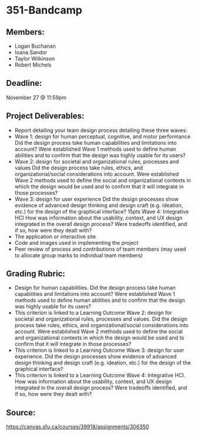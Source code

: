 # 351-Bandcamp

## Members:
- Logan Buchanan
- Ioana Sandor
- Taylor Wilkinson
- Robert Michels

## Deadline:
November 27 @ 11:59pm

## Project Deliverables:
- Report detailing your team design process detailing these three waves: 
- Wave 1: design for human perceptual, cognitive, and motor performance Did the design process take human capabilities and limitations into account? Were established Wave 1 methods used to define human abilities and to confirm that the design was highly usable for its users?
- Wave 2: design for societal and organizational rules, processes and values Did the design process take rules, ethics, and organizational/social considerations into account. Were established Wave 2 methods used to define the social and organizational contexts in which the design would be used and to confirm that it will integrate in those processes?
- Wave 3: design for user experience Did the design processes show evidence of advanced design thinking and design craft (e.g. ideation, etc.) for the design of the graphical interface? 15pts Wave 4: Integrative HCI How was information about the usability, context, and UX design integrated in the overall design process? Were tradeoffs identified, and if so, how were they dealt with?
- The application or interactive site
- Code and images used in implementing the project
- Peer review of process and contributions of team members (may used to allocate group marks to individual team members)

## Grading Rubric:
- Design for human capabilities. Did the design process take human capabilities and limitations into account? Were established Wave 1 methods used to define human abilities and to confirm that the design was highly usable for its users?
- This criterion is linked to a Learning Outcome Wave 2: design for societal and organizational rules, processes and values. Did the design process take rules, ethics, and organizational/social considerations into account. Were established Wave 2 methods used to define the social and organizational contexts in which the design would be used and to confirm that it will integrate in those processes?
- This criterion is linked to a Learning Outcome Wave 3: design for user experience. Did the design processes show evidence of advanced design thinking and design craft (e.g. ideation, etc.) for the design of the graphical interface?
- This criterion is linked to a Learning Outcome Wave 4: Integrative HCI. How was information about the usability, context, and UX design integrated in the overall design process? Were tradeoffs identified, and if so, how were they dealt with?

## Source:
https://canvas.sfu.ca/courses/39918/assignments/306350